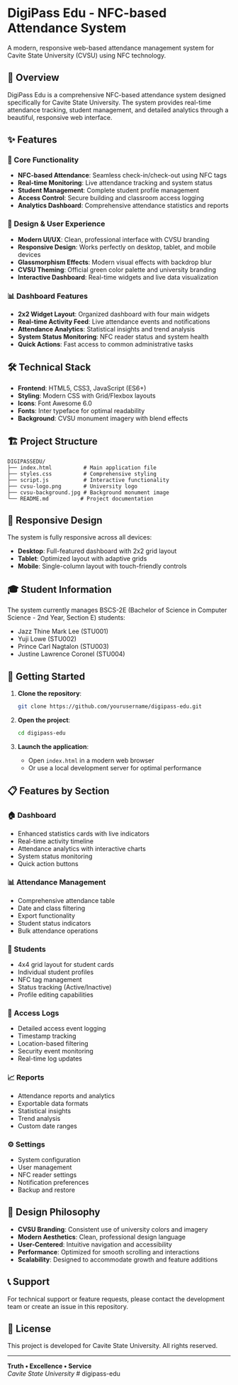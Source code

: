 # DigiPass Edu - NFC-based Attendance System

A modern, responsive web-based attendance management system for Cavite State University (CVSU) using NFC technology.

## 🏫 Overview

DigiPass Edu is a comprehensive NFC-based attendance system designed specifically for Cavite State University. The system provides real-time attendance tracking, student management, and detailed analytics through a beautiful, responsive web interface.

## ✨ Features

### 🎯 Core Functionality
- **NFC-based Attendance**: Seamless check-in/check-out using NFC tags
- **Real-time Monitoring**: Live attendance tracking and system status
- **Student Management**: Complete student profile management
- **Access Control**: Secure building and classroom access logging
- **Analytics Dashboard**: Comprehensive attendance statistics and reports

### 🎨 Design & User Experience
- **Modern UI/UX**: Clean, professional interface with CVSU branding
- **Responsive Design**: Works perfectly on desktop, tablet, and mobile devices
- **Glassmorphism Effects**: Modern visual effects with backdrop blur
- **CVSU Theming**: Official green color palette and university branding
- **Interactive Dashboard**: Real-time widgets and live data visualization

### 📊 Dashboard Features
- **2x2 Widget Layout**: Organized dashboard with four main widgets
- **Real-time Activity Feed**: Live attendance events and notifications
- **Attendance Analytics**: Statistical insights and trend analysis
- **System Status Monitoring**: NFC reader status and system health
- **Quick Actions**: Fast access to common administrative tasks

## 🛠️ Technical Stack

- **Frontend**: HTML5, CSS3, JavaScript (ES6+)
- **Styling**: Modern CSS with Grid/Flexbox layouts
- **Icons**: Font Awesome 6.0
- **Fonts**: Inter typeface for optimal readability
- **Background**: CVSU monument imagery with blend effects

## 🏗️ Project Structure

```
DIGIPASSEDU/
├── index.html          # Main application file
├── styles.css          # Comprehensive styling
├── script.js           # Interactive functionality
├── cvsu-logo.png       # University logo
├── cvsu-background.jpg # Background monument image
└── README.md          # Project documentation
```

## 📱 Responsive Design

The system is fully responsive across all devices:
- **Desktop**: Full-featured dashboard with 2x2 grid layout
- **Tablet**: Optimized layout with adaptive grids
- **Mobile**: Single-column layout with touch-friendly controls

## 🎓 Student Information

The system currently manages BSCS-2E (Bachelor of Science in Computer Science - 2nd Year, Section E) students:
- Jazz Thine Mark Lee (STU001)
- Yuji Lowe (STU002)
- Prince Carl Nagtalon (STU003)
- Justine Lawrence Coronel (STU004)

## 🚀 Getting Started

1. **Clone the repository**:
   ```bash
   git clone https://github.com/yourusername/digipass-edu.git
   ```

2. **Open the project**:
   ```bash
   cd digipass-edu
   ```

3. **Launch the application**:
   - Open `index.html` in a modern web browser
   - Or use a local development server for optimal performance

## 📋 Features by Section

### 🏠 Dashboard
- Enhanced statistics cards with live indicators
- Real-time activity timeline
- Attendance analytics with interactive charts
- System status monitoring
- Quick action buttons

### 📊 Attendance Management
- Comprehensive attendance table
- Date and class filtering
- Export functionality
- Student status indicators
- Bulk attendance operations

### 👥 Students
- 4x4 grid layout for student cards
- Individual student profiles
- NFC tag management
- Status tracking (Active/Inactive)
- Profile editing capabilities

### 📝 Access Logs
- Detailed access event logging
- Timestamp tracking
- Location-based filtering
- Security event monitoring
- Real-time log updates

### 📈 Reports
- Attendance reports and analytics
- Exportable data formats
- Statistical insights
- Trend analysis
- Custom date ranges

### ⚙️ Settings
- System configuration
- User management
- NFC reader settings
- Notification preferences
- Backup and restore

## 🎨 Design Philosophy

- **CVSU Branding**: Consistent use of university colors and imagery
- **Modern Aesthetics**: Clean, professional design language
- **User-Centered**: Intuitive navigation and accessibility
- **Performance**: Optimized for smooth scrolling and interactions
- **Scalability**: Designed to accommodate growth and feature additions

## 📞 Support

For technical support or feature requests, please contact the development team or create an issue in this repository.

## 📄 License

This project is developed for Cavite State University. All rights reserved.

---

**Truth • Excellence • Service**  
*Cavite State University*
#   d i g i p a s s - e d u  
 